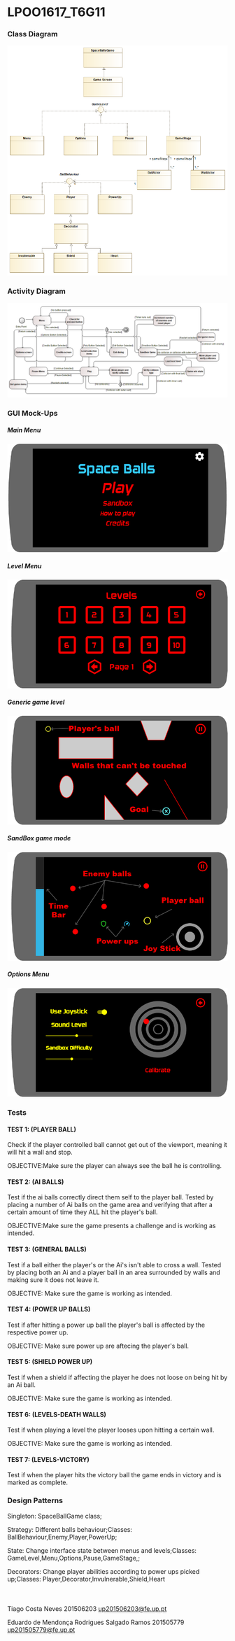 ﻿# LPOO1617_T6G11

### Class Diagram
![Class Diagram](readme_resources/lpooClassDiagram.png)

### Activity Diagram
![Activity Diagram](readme_resources/Activity_diagram_Space_balls.png)

### GUI Mock-Ups
##### Main Menu
![Main Menu](readme_resources/pages/entrymenu.png)
##### Level Menu
![Level Menu](readme_resources/pages/levelmenu.png)
##### Generic game level
![Generic game level](readme_resources/pages/generic_game_level.png)
##### SandBox game mode
![SandBox game mode](readme_resources/pages/sandbox_gamemode.png)
##### Options Menu
![Options Menu](readme_resources/pages/optionsmenu.png)

### Tests

#### TEST 1: (PLAYER BALL)
 Check if the player controlled ball cannot get out of the viewport, meaning it will hit a wall and stop.

OBJECTIVE:Make sure the player can always see the ball he is controlling.

#### TEST 2: (AI BALLS)
 Test if the ai balls correctly direct them self to the player ball. Tested by placing a number of Ai balls on the game area and verifying that after a certain amount of time they ALL hit the player's ball.

OBJECTIVE:Make sure the game presents a challenge and is working as intended.

#### TEST 3: (GENERAL BALLS)
 Test if a ball either the player's or the Ai's isn't able to cross a wall. Tested by placing both an Ai and a player ball in an area surrounded by walls and making sure it does not leave it.

OBJECTIVE:
Make sure the game is working as intended.

#### TEST 4: (POWER UP BALLS)
 Test if after hitting a power up ball the player's ball is affected by the respective power up.

OBJECTIVE:
Make sure power up are aftecing the player's ball.

#### TEST 5: (SHIELD POWER UP)
 Test if when a shield if affecting the player he does not loose on being hit by an Ai ball.

OBJECTIVE:
Make sure the game is working as intended.

#### TEST 6: (LEVELS-DEATH WALLS)
 Test if when playing a level the player looses upon hitting a certain wall.

OBJECTIVE:
Make sure the game is working as intended.

#### TEST 7: (LEVELS-VICTORY)
 Test if when the player hits the victory ball the game ends in victory and is marked as complete.
 
### Design Patterns
 Singleton: SpaceBallGame class;
 
 Strategy: Different balls behaviour;Classes: BallBehaviour,Enemy,Player,PowerUp;
 
 State: Change interface state between menus and levels;Classes: GameLevel,Menu,Options,Pause,GameStage,;
 
 Decorators: Change player abilities according to power ups picked up;Classes: Player,Decorator,Invulnerable,Shield,Heart
<br><br>
<br><br>
 Tiago Costa Neves 201506203 up201506203@fe.up.pt
 
 Eduardo de Mendonça Rodrigues Salgado Ramos 201505779 up201505779@fe.up.pt
